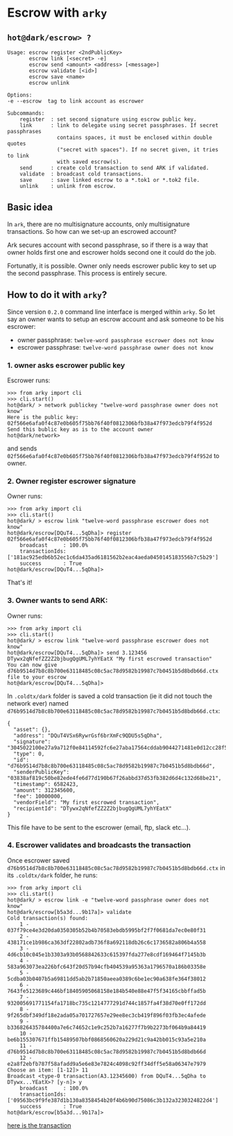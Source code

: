 # Escrow with `arky`

## `hot@dark/escrow> ?`

```
Usage: escrow register <2ndPublicKey>
       escrow link [<secret> -e]
       escrow send <amount> <address> [<message>]
       escrow validate [<id>]
       escrow save <name>
       escrow unlink

Options:
-e --escrow  tag to link account as escrower

Subcommands:
    register  : set second signature using escrow public key.
    link      : link to delegate using secret passphrases. If secret passphrases
                contains spaces, it must be enclosed within double quotes
                ("secret with spaces"). If no secret given, it tries to link
                with saved escrow(s).
    send      : create cold transaction to send ARK if validated.
    validate  : broadcast cold transactions.
    save      : save linked escrow to a *.tok1 or *.tok2 file.
    unlink    : unlink from escrow.
```

## Basic idea

In `ark`, there are no multisignature accounts, only multisignature transactions.
So how can we set-up an escrowed account?

Ark secures account with second passphrase, so if there is a way that owner
holds first one and escrower holds second one it could do the job.

Fortunatly, it is possible. Owner only needs escrower public key to set up the
second passphrase. This process is entirely secure.

## How to do it with `arky`?

Since version `0.2.0` command line interface is merged within `arky`. So let say
an owner wants to setup an escrow account and ask someone to be his escrower:

 - owner passphrase: `twelve-word passphrase escrower does not know`
 - escrower passphrase: `twelve-word passphrase owner does not know`

### 1. owner asks escrower public key
 
Escrower runs:

```
>>> from arky import cli
>>> cli.start()
hot@dark/ > network publickey "twelve-word passphrase owner does not know"
Here is the public key: 02f566e6afa0f4c87e0b605f75bb76f40f0812306bfb38a47f973edcb79f4f952d
Send this bublic key as is to the account owner
hot@dark/network>
```

and sends `02f566e6afa0f4c87e0b605f75bb76f40f0812306bfb38a47f973edcb79f4f952d`
to owner.

### 2. Owner register escrower signature

Owner runs:

```
>>> from arky import cli
>>> cli.start()
hot@dark/ > escrow link "twelve-word passphrase escrower does not know"
hot@dark/escrow[DQuT4...5qDha]> register 02f566e6afa0f4c87e0b605f75bb76f40f0812306bfb38a47f973edcb79f4f952d
    broadcast     : 100.0%
    transactionIds: ['181ac925edb6b52ec1c6da435ad6181562b2eac4aeda0450145183556b7c5b29']
    success       : True
hot@dark/escrow[DQuT4...5qDha]>
```

That's it!

### 3. Owner wants to send ARK:

Owner runs:

```
>>> from arky import cli
>>> cli.start()
hot@dark/ > escrow link "twelve-word passphrase escrower does not know"
hot@dark/escrow[DQuT4...5qDha]> send 3.123456 DTywx2qNfefZZ2Z2bjbugQgUML7yhYEatX "My first escrowed transaction"
You can now give d76b9514d7b8c8b700e63118485c08c5ac78d9582b19987c7b0451b5d8bdb66d.ctx file to your escrow
hot@dark/escrow[DQuT4...5qDha]>
```

In `.coldtx/dark` folder is saved a cold transaction (ie it did not touch the
network ever) named `d76b9514d7b8c8b700e63118485c08c5ac78d9582b19987c7b0451b5d8bdb66d.ctx`:

```
{
  "asset": {},
  "address": "DQuT4VSx6RywrGsf6brXmFc9QDU5s5qDha",
  "signature": "3045022100e27a9a712f0e84114592fc6e27aba17564cddab9044271481e0d12cc28f562be0220042ed130535b61e91a0a75eaaf3b2dbc86a4f49898e766a3a8713beeb6214f4b",
  "type": 0,
  "id": "d76b9514d7b8c8b700e63118485c08c5ac78d9582b19987c7b0451b5d8bdb66d",
  "senderPublicKey": "03838af819c50be82ede4fe6d77d190b67f26abbd37d53fb382d6d4c132d68be21",
  "timestamp": 6582423,
  "amount": 312345600,
  "fee": 10000000,
  "vendorField": "My first escrowed transaction",
  "recipientId": "DTywx2qNfefZZ2Z2bjbugQgUML7yhYEatX"
}
```

This file have to be sent to the escrower (email, ftp, slack etc...). 

### 4. Escrower validates and broadcasts the transaction

Once escrower saved `d76b9514d7b8c8b700e63118485c08c5ac78d9582b19987c7b0451b5d8bdb66d.ctx`
in its `.coldtx/dark` folder, he runs:

```
>>> from arky import cli
>>> cli.start()
hot@dark/ > escrow link -e "twelve-word passphrase owner does not know"
hot@dark/escrow[b5a3d...9b17a]> validate
Cold transaction(s) found:
    1 - 037f79ce4e3d20da0350305b52b4b70583ebdb5995bf2f7f0681da7ec0e80f31
    2 - 438171ce1b986ca363df22802adb736f8a692118db26c6c1736582a806b4a558
    3 - 4d6cb10c045e1b3303a93b0568842633c615397fda277e8cdf169464f7145b3b
    4 - 583a963073ea226bfc643f20d57b94cfb404539a95363a1796570a186b03358e
    5 - 5cdba03b0407b5a69811dd5ab2b71850aeea0389c6be1ec90a638fe364f38012
    6 - 7643fe5123689c446bf18405905068158e184b540e88e47f5f34165cbbffad5b
    7 - 932005691771154fa1718bc735c1214777291d744c1857fa4f38d70e0ff172dd
    8 - 9f265dbf349df18e2ada05a701727657e29ee8ec3cb419f896f03fb3ec4afede
    9 - b336826435784400a7e6c74652c1e9c252b7a16277f7b9b2273bf064b9a84419
    10 - be6b155307671ffb15489507bbf0868560620a229d21c9a42bb015c93a5e210a
    11 - d76b9514d7b8c8b700e63118485c08c5ac78d9582b19987c7b0451b5d8bdb66d
    12 - e2a8f2ebfb787f58afadd9a5e6e83e7824c4098c92ff34dff5e58a06347e7979
Choose an item: [1-12]> 11
Broadcast <type-0 transaction(A3.12345600) from DQuT4...5qDha to DTywx...YEatX>? [y-n]> y
    broadcast     : 100.0%
    transactionIds: ['09563bc9f9fe387d1b130a8358454b20f4b6b90d75086c3b132a3230324822d4']
    success       : True
hot@dark/escrow[b5a3d...9b17a]>
```

[here is the transaction](https://dexplorer.arkcoin.net/tx/09563bc9f9fe387d1b130a8358454b20f4b6b90d75086c3b132a3230324822d4)
